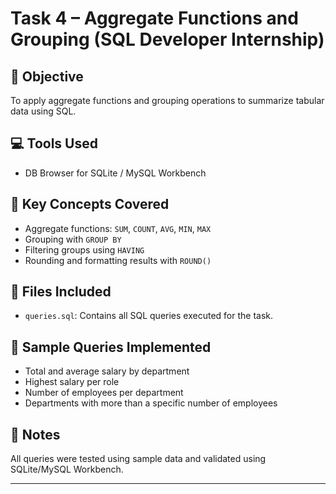 # Task 4 – Aggregate Functions and Grouping (SQL Developer Internship)

## 📌 Objective
To apply aggregate functions and grouping operations to summarize tabular data using SQL.

## 💻 Tools Used
- DB Browser for SQLite / MySQL Workbench

## 🧠 Key Concepts Covered
- Aggregate functions: `SUM`, `COUNT`, `AVG`, `MIN`, `MAX`
- Grouping with `GROUP BY`
- Filtering groups using `HAVING`
- Rounding and formatting results with `ROUND()`

## 📂 Files Included
- `queries.sql`: Contains all SQL queries executed for the task.

## 🧪 Sample Queries Implemented
- Total and average salary by department
- Highest salary per role
- Number of employees per department
- Departments with more than a specific number of employees

## 📝 Notes
All queries were tested using sample data and validated using SQLite/MySQL Workbench.

---
